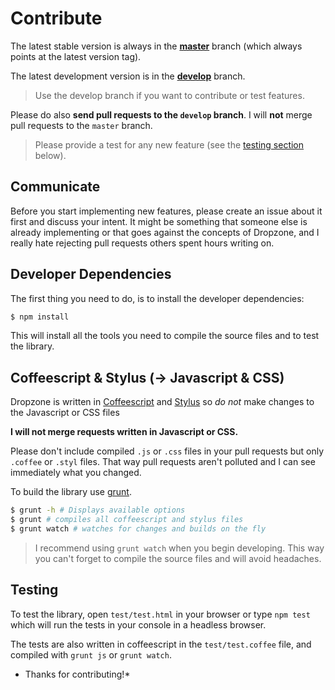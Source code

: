 Contribute
==========

The latest stable version is always in the **[master](https://github.com/enyo/dropzone)** branch (which always
points at the latest version tag).

The latest development version is in the **[develop](https://github.com/enyo/dropzone/tree/develop)** branch.

> Use the develop branch if you want to contribute or test features.

Please do also **send pull requests to the `develop` branch**.
I will **not** merge pull requests to the `master` branch.


> Please provide a test for any new feature (see the [testing section](#testing) below).


Communicate
-----------

Before you start implementing new features, please create an issue about it first and discuss your intent.
It might be something that someone else is already implementing or that goes against the concepts of Dropzone, and I really hate rejecting pull requests others spent hours writing on.


Developer Dependencies
----------------------

The first thing you need to do, is to install the developer dependencies:

```bash
$ npm install
```

This will install all the tools you need to compile the source files and to test
the library.


Coffeescript & Stylus (-> Javascript & CSS)
------------------------------------------

Dropzone is written in [Coffeescript](http://coffeescript.org) and
[Stylus](http://learnboost.github.com/stylus/) so *do not* make
changes to the Javascript or CSS files

**I will not merge requests written in Javascript or CSS.**

Please don't include compiled `.js` or `.css` files in your pull requests but only
`.coffee` or `.styl` files. That way pull requests aren't polluted and I can see
immediately what you changed.


To build the library use [grunt](http://gruntjs.com).

```bash
$ grunt -h # Displays available options
$ grunt # compiles all coffeescript and stylus files
$ grunt watch # watches for changes and builds on the fly
```

> I recommend using `grunt watch` when you begin developing. This way you can't
> forget to compile the source files and will avoid headaches.


Testing
-------

To test the library, open `test/test.html` in your browser or type `npm test`
which will run the tests in your console in a headless browser.

The tests are also written in coffeescript in the `test/test.coffee` file,
and compiled with `grunt js` or `grunt watch`.


* Thanks for contributing!*

